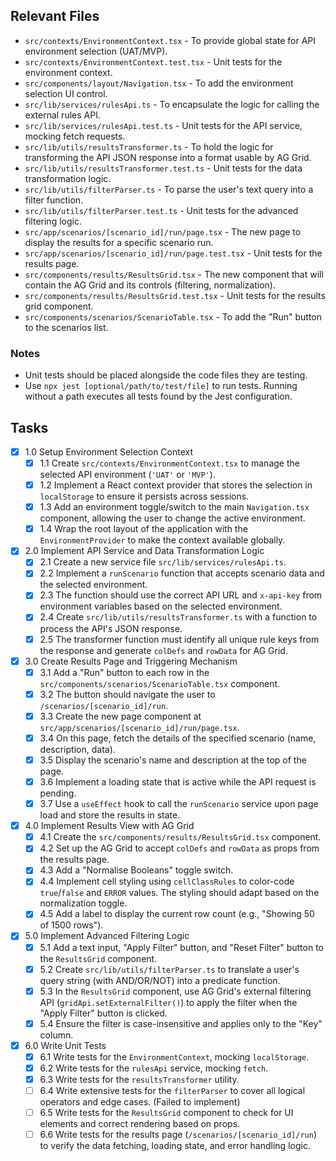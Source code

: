 ## Relevant Files

- `src/contexts/EnvironmentContext.tsx` - To provide global state for API environment selection (UAT/MVP).
- `src/contexts/EnvironmentContext.test.tsx` - Unit tests for the environment context.
- `src/components/layout/Navigation.tsx` - To add the environment selection UI control.
- `src/lib/services/rulesApi.ts` - To encapsulate the logic for calling the external rules API.
- `src/lib/services/rulesApi.test.ts` - Unit tests for the API service, mocking fetch requests.
- `src/lib/utils/resultsTransformer.ts` - To hold the logic for transforming the API JSON response into a format usable by AG Grid.
- `src/lib/utils/resultsTransformer.test.ts` - Unit tests for the data transformation logic.
- `src/lib/utils/filterParser.ts` - To parse the user's text query into a filter function.
- `src/lib/utils/filterParser.test.ts` - Unit tests for the advanced filtering logic.
- `src/app/scenarios/[scenario_id]/run/page.tsx` - The new page to display the results for a specific scenario run.
- `src/app/scenarios/[scenario_id]/run/page.test.tsx` - Unit tests for the results page.
- `src/components/results/ResultsGrid.tsx` - The new component that will contain the AG Grid and its controls (filtering, normalization).
- `src/components/results/ResultsGrid.test.tsx` - Unit tests for the results grid component.
- `src/components/scenarios/ScenarioTable.tsx` - To add the "Run" button to the scenarios list.

### Notes

- Unit tests should be placed alongside the code files they are testing.
- Use `npx jest [optional/path/to/test/file]` to run tests. Running without a path executes all tests found by the Jest configuration.

## Tasks

- [x] 1.0 Setup Environment Selection Context
  - [x] 1.1 Create `src/contexts/EnvironmentContext.tsx` to manage the selected API environment (`'UAT'` or `'MVP'`).
  - [x] 1.2 Implement a React context provider that stores the selection in `localStorage` to ensure it persists across sessions.
  - [x] 1.3 Add an environment toggle/switch to the main `Navigation.tsx` component, allowing the user to change the active environment.
  - [x] 1.4 Wrap the root layout of the application with the `EnvironmentProvider` to make the context available globally.
- [x] 2.0 Implement API Service and Data Transformation Logic
  - [x] 2.1 Create a new service file `src/lib/services/rulesApi.ts`.
  - [x] 2.2 Implement a `runScenario` function that accepts scenario data and the selected environment.
  - [x] 2.3 The function should use the correct API URL and `x-api-key` from environment variables based on the selected environment.
  - [x] 2.4 Create `src/lib/utils/resultsTransformer.ts` with a function to process the API's JSON response.
  - [x] 2.5 The transformer function must identify all unique rule keys from the response and generate `colDefs` and `rowData` for AG Grid.
- [x] 3.0 Create Results Page and Triggering Mechanism
  - [x] 3.1 Add a "Run" button to each row in the `src/components/scenarios/ScenarioTable.tsx` component.
  - [x] 3.2 The button should navigate the user to `/scenarios/[scenario_id]/run`.
  - [x] 3.3 Create the new page component at `src/app/scenarios/[scenario_id]/run/page.tsx`.
  - [x] 3.4 On this page, fetch the details of the specified scenario (name, description, data).
  - [x] 3.5 Display the scenario's name and description at the top of the page.
  - [x] 3.6 Implement a loading state that is active while the API request is pending.
  - [x] 3.7 Use a `useEffect` hook to call the `runScenario` service upon page load and store the results in state.
- [x] 4.0 Implement Results View with AG Grid
  - [x] 4.1 Create the `src/components/results/ResultsGrid.tsx` component.
  - [x] 4.2 Set up the AG Grid to accept `colDefs` and `rowData` as props from the results page.
  - [x] 4.3 Add a "Normalise Booleans" toggle switch.
  - [x] 4.4 Implement cell styling using `cellClassRules` to color-code `true`/`false` and `ERROR` values. The styling should adapt based on the normalization toggle.
  - [x] 4.5 Add a label to display the current row count (e.g., "Showing 50 of 1500 rows").
- [x] 5.0 Implement Advanced Filtering Logic
  - [x] 5.1 Add a text input, "Apply Filter" button, and "Reset Filter" button to the `ResultsGrid` component.
  - [x] 5.2 Create `src/lib/utils/filterParser.ts` to translate a user's query string (with AND/OR/NOT) into a predicate function.
  - [x] 5.3 In the `ResultsGrid` component, use AG Grid's external filtering API (`gridApi.setExternalFilter()`) to apply the filter when the "Apply Filter" button is clicked.
  - [x] 5.4 Ensure the filter is case-insensitive and applies only to the "Key" column.
- [x] 6.0 Write Unit Tests
  - [x] 6.1 Write tests for the `EnvironmentContext`, mocking `localStorage`.
  - [x] 6.2 Write tests for the `rulesApi` service, mocking `fetch`.
  - [x] 6.3 Write tests for the `resultsTransformer` utility.
  - [ ] 6.4 Write extensive tests for the `filterParser` to cover all logical operators and edge cases. (Failed to implement)
  - [ ] 6.5 Write tests for the `ResultsGrid` component to check for UI elements and correct rendering based on props.
  - [ ] 6.6 Write tests for the results page (`/scenarios/[scenario_id]/run`) to verify the data fetching, loading state, and error handling logic. 